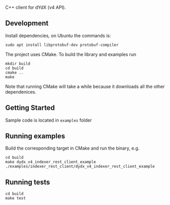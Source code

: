 C++ client for dYdX (v4 API).

## Development

Install dependencies, on Ubuntu the commands is:

```
sudo apt install libprotobuf-dev protobuf-compiler
```

The project uses CMake. To build the library and examples run

```
mkdir build
cd build
cmake ..
make
```

Note that running CMake will take a while because it downloads all the other dependenices.

## Getting Started

Sample code is located in `examples` folder

## Running examples

Build the corresponding target in CMake and run the binary, e.g.

```
cd build
make dydx_v4_indexer_rest_client_example
./examples/indexer_rest_client/dydx_v4_indexer_rest_client_example
```

## Running tests

```
cd build
make test
```
